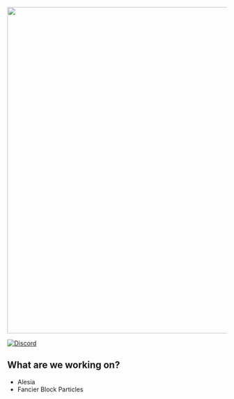 <p align="center">
  <img src="https://user-images.githubusercontent.com/82710983/149596163-8c0a9610-2bfb-41b8-a923-22a9c4b7affb.png" width="750" />
<a>

[![Discord](https://img.shields.io/discord/807316234436608020?color=586AEA&style=for-the-badge&label=Discord&logo=discord)](https://discord.gg/hKpUYx7VwS)
  
## What are we working on?
- <!--[-->Alesia<!--](https://github.com/Red-Studio-Ragnarok/Alesia)-->
- <!--[-->Fancier Block Particles<!--](https://github.com/Red-Studio-Ragnarok/Fancier-Block-Particles)-->
